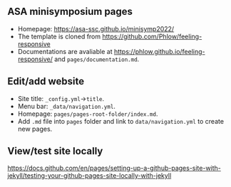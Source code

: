 ## ASA minisymposium pages

+ Homepage: https://asa-ssc.github.io/minisymp2022/
+ The template is cloned from https://github.com/Phlow/feeling-responsive
+ Documentations are avaliable at https://phlow.github.io/feeling-responsive/ 
  and `pages/documentation.md`.

## Edit/add website

+ Site title: `_config.yml`->`title`.
+ Menu bar: `_data/navigation.yml`.
+ Homepage: `pages/pages-root-folder/index.md`.
+ Add `.md` file into `pages` folder and link to `data/navigation.yml` 
  to create new pages.

## View/test site locally

https://docs.github.com/en/pages/setting-up-a-github-pages-site-with-jekyll/testing-your-github-pages-site-locally-with-jekyll